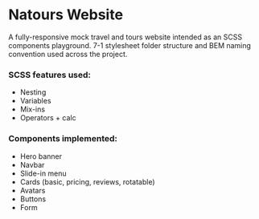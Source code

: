 # Natours Website
A fully-responsive mock travel and tours website intended as an SCSS components playground. 7-1 stylesheet folder structure and BEM naming convention used across the project.

### SCSS features used:
* Nesting
* Variables 
* Mix-ins
* Operators + calc

### Components implemented:
* Hero banner
* Navbar
* Slide-in menu
* Cards (basic, pricing, reviews, rotatable)
* Avatars
* Buttons
* Form
